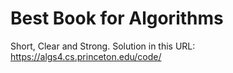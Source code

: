 # Best Book for Algorithms

Short, Clear and Strong. Solution in this URL:  
<https://algs4.cs.princeton.edu/code/>